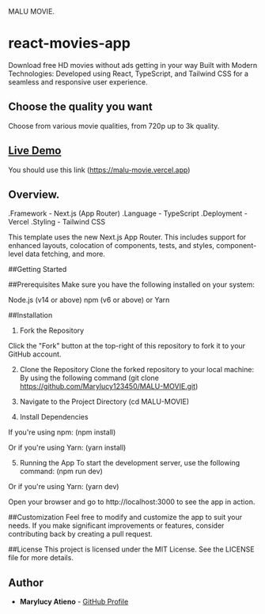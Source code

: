 MALU MOVIE.
# react-movies-app 

  Download free HD movies without ads getting in your way
  Built with Modern Technologies: Developed using React, TypeScript, and Tailwind CSS for a seamless and responsive user experience.



## Choose the quality you want

  Choose from various movie qualities, from 720p up to 3k quality.


## [Live Demo]()
  You should use this link (https://malu-movie.vercel.app)

## Overview.
 .Framework - Next.js (App Router)
 .Language - TypeScript
 .Deployment - Vercel
 .Styling - Tailwind CSS

  This template uses the new Next.js App Router. This includes support for enhanced layouts, colocation of components, tests, and styles, component-level data fetching, and more.

##Getting Started

##Prerequisites
  Make sure you have the following installed on your system:

  Node.js (v14 or above)
  npm (v6 or above) or Yarn

##Installation
1. Fork the Repository

  Click the "Fork" button at the top-right of this repository to fork it to your GitHub account.

2. Clone the Repository
  Clone the forked repository to your local machine:
  By using the following command (git clone https://github.com/Marylucy123450/MALU-MOVIE.git)

3. Navigate to the Project Directory
(cd MALU-MOVIE)

4. Install Dependencies

 If you're using npm:
 (npm install)

 Or if you're using Yarn:
 (yarn install)

5. Running the App
To start the development server, use the following command:
(npm run dev)

Or if you're using Yarn:
(yarn dev)

Open your browser and go to http://localhost:3000 to see the app in action.



##Customization
Feel free to modify and customize the app to suit your needs. If you make significant improvements or features, consider contributing back by creating a pull request.

##License
This project is licensed under the MIT License. See the LICENSE file for more details.


## Author

- **Marylucy Atieno** - [GitHub Profile](https://github.com/Marylucy123450)





































